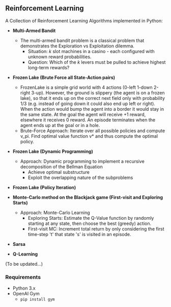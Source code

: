 ## Reinforcement Learning

A Collection of Reinforcement Learning Algorithms implemented in Python:

- **Multi-Armed Bandit**
  - The multi-armed bandit problem is a classical problem that demonstrates the Exploration vs Exploitation dilemma. 
     - Situation: *k* slot machines in a casino - each configured with unknown reward probabilities.
     - Question: Which of the *k* levers must be pulled to achieve highest long-term rewards?

- **Frozen Lake (Brute Force all State-Action pairs)**
    - FrozenLake is a simple grid world with 4 actions (0-left 1-down 2-right 3-up). However, the ground is slippery (the
agent is on a frozen lake), so that it ends up on the correct next field only with probability 1/3 (e.g. instead of going
down it could also end up left or right). When the action would bump the agent into a border it would stay in the
same state. At the goal the agent will receive +1 reward, elsewhere it receives 0 reward. An episode terminates when the agent ends up at the goal or in a hole. 
    - Brute-Force Approach: Iterate over all possible policies and compute v_pi. Find optimal value function v* and thus compute the optimal policy.

- **Frozen Lake (Dynamic Programming)**
  - Approach: Dynamic programming to implement a recursive decomposition of the Bellman Equation
     - Achieve optimal substructure
     - Exploit the overlapping nature of the subproblems

- **Frozen Lake (Policy Iteration)**

- **Monte-Carlo method on the Blackjack game (First-visit and Exploring Starts)**
  - Approach: Monte-Carlo Learning
     - Exploring Starts: Estimate the Q-Value function by randomly starting at any state, then choose the best (greedy) action.
     - First-visit MC: Increment total return by only considering the first time-step 't' that state 's' is visited in an episode.

- **Sarsa**
- **Q-Learning**

(To be updated...)

### Requirements
* Python 3.x
* OpenAI Gym 
   * `pip install gym`
